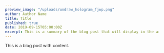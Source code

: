 ```yaml
---
preview_image: "/uploads/undraw_hologram_fjwp.png"
author: Author Name
title: Title
published: true
date: 2019-09-15T05:00:00Z
excerpt: This is a summary of the blog post that will display in the article list.
---
```


This is a blog post with content.
